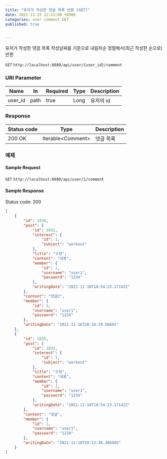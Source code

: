 ```yaml
---
title: "유저가 작성한 댓글 목록 반환 [GET]"
date: 2021-11-15 22:21:00 +0900
categories: user comment GET
published: true


---
```


유저가 작성한 댓글 목록 작성날짜를 기준으로 내림차순 정렬해서(최근 작성한 순으로) 반환

`GET` `http://localhost:8080/api/user/{user_id}/comment`

### URI Parameter

| Name    | In   | Required | Type | Description |
| ------- | ---- | -------- | ---- | ----------- |
| user_id | path | true     | Long | 유저의 id   |

### Response

| Status code | Type               | Description |
| ----------- | ------------------ | ----------- |
| 200 OK      | Iterable\<Comment> | 댓글 목록   |



### 예제

#### Sample Request

`GET` `http://localhost:8080/api/user/1/comment`

#### Sample Response

Status code: 200

```json
[
    {
        "id": 1036,
        "post": {
            "id": 1032,
            "interest": {
                "id": 1,
                "subject": "workout"
            },
            "title": "수정",
            "content": "내용",
            "member": {
                "id": 1,
                "username": "user1",
                "password": "1234"
            },
            "writingDate": "2021-11-16T18:54:23.171422"
        },
        "content": "댓글2",
        "member": {
            "id": 1,
            "username": "user1",
            "password": "1234"
        },
        "writingDate": "2021-11-16T20:16:39.56691"
    },
    {
        "id": 1035,
        "post": {
            "id": 1032,
            "interest": {
                "id": 1,
                "subject": "workout"
            },
            "title": "수정",
            "content": "내용",
            "member": {
                "id": 1,
                "username": "user1",
                "password": "1234"
            },
            "writingDate": "2021-11-16T18:54:23.171422"
        },
        "content": "댓글",
        "member": {
            "id": 1,
            "username": "user1",
            "password": "1234"
        },
        "writingDate": "2021-11-16T20:13:38.366965"
    }
]
```

